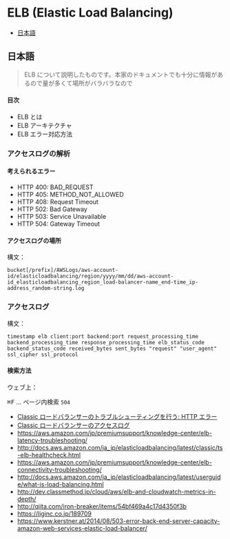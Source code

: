 # ELB (Elastic Load Balancing)

* [日本語](#日本語)

## 日本語
> ELB について説明したものです。本家のドキュメントでも十分に情報があるので量が多くて場所がバラバラなので

#### 目次

- ELB とは
- ELB アーキテクチャ
- ELB エラー対応方法



### アクセスログの解析

#### 考えられるエラー

* HTTP 400: BAD_REQUEST
* HTTP 405: METHOD_NOT_ALLOWED
* HTTP 408: Request Timeout
* HTTP 502: Bad Gateway
* HTTP 503: Service Unavailable
* HTTP 504: Gateway Timeout

#### アクセスログの場所

構文：

```
bucket[/prefix]/AWSLogs/aws-account-id/elasticloadbalancing/region/yyyy/mm/dd/aws-account-id_elasticloadbalancing_region_load-balancer-name_end-time_ip-address_random-string.log
```

### アクセスログ

構文：

```
timestamp elb client:port backend:port request_processing_time backend_processing_time response_processing_time elb_status_code backend_status_code received_bytes sent_bytes "request" "user_agent" ssl_cipher ssl_protocol
```

#### 検索方法

ウェブ上：

<kbd>⌘F</kbd> ... ページ内検索 ` 504 `


* [Classic ロードバランサーのトラブルシューティングを行う: HTTP エラー](http://docs.aws.amazon.com/ja_jp/elasticloadbalancing/latest/classic/ts-elb-error-message.html#ts-elb-errorcodes-http502)
* [Classic ロードバランサーのアクセスログ](http://docs.aws.amazon.com/ja_jp/elasticloadbalancing/latest/classic/access-log-collection.html)
* https://aws.amazon.com/jp/premiumsupport/knowledge-center/elb-latency-troubleshooting/
* http://docs.aws.amazon.com/ja_jp/elasticloadbalancing/latest/classic/ts-elb-healthcheck.html
* https://aws.amazon.com/jp/premiumsupport/knowledge-center/elb-connectivity-troubleshooting/
* http://docs.aws.amazon.com/ja_jp/elasticloadbalancing/latest/userguide/what-is-load-balancing.html
* http://dev.classmethod.jp/cloud/aws/elb-and-cloudwatch-metrics-in-depth/
* http://qiita.com/iron-breaker/items/54bf469a4c17d4350f3b
* https://liginc.co.jp/189709
* https://www.kerstner.at/2014/08/503-error-back-end-server-capacity-amazon-web-services-elastic-load-balancer/
